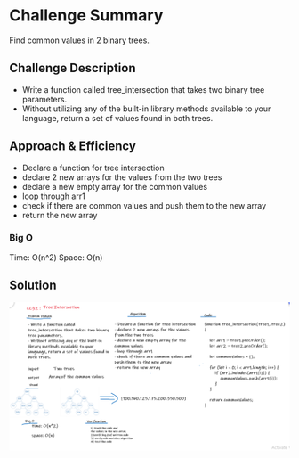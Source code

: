 # Challenge Summary
Find common values in 2 binary trees.

## Challenge Description
- Write a function called tree_intersection that takes two binary tree parameters.
- Without utilizing any of the built-in library methods available to your language, return a set of values found in both trees.

## Approach & Efficiency
- Declare a function for tree intersection
- declare 2 new arrays for the values from the two trees
- declare a new empty array for the common values
- loop through arr1 
- check if there are common values and push them to the new array
- return the new array

### Big O
Time: O(n^2) 
Space: O(n)

## Solution
![treeIntersection](../../assets/treeIntersection.png)
